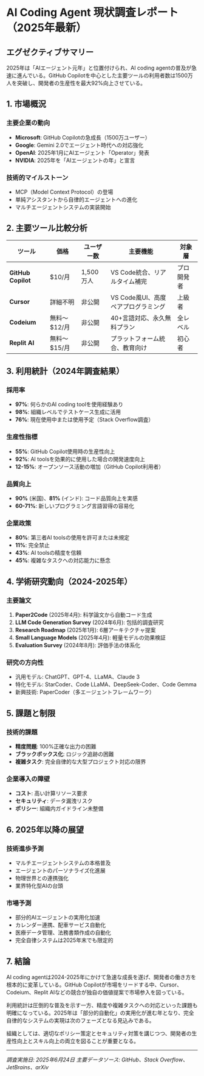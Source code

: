 # AI Coding Agent 現状調査レポート（2025年最新）

## エグゼクティブサマリー

2025年は「AIエージェント元年」と位置付けられ、AI coding agentの普及が急速に進んでいる。GitHub Copilotを中心とした主要ツールの利用者数は1500万人を突破し、開発者の生産性を最大92%向上させている。

## 1. 市場概況

### 主要企業の動向
- **Microsoft**: GitHub Copilotの急成長（1500万ユーザー）
- **Google**: Gemini 2.0でエージェント時代への対応強化
- **OpenAI**: 2025年1月にAIエージェント「Operator」発表
- **NVIDIA**: 2025年を「AIエージェントの年」と宣言

### 技術的マイルストーン
- MCP（Model Context Protocol）の登場
- 単純アシスタントから自律的エージェントへの進化
- マルチエージェントシステムの実装開始

## 2. 主要ツール比較分析

| ツール | 価格 | ユーザー数 | 主要機能 | 対象層 |
|--------|------|-----------|----------|--------|
| **GitHub Copilot** | $10/月 | 1,500万人 | VS Code統合、リアルタイム補完 | プロ開発者 |
| **Cursor** | 詳細不明 | 非公開 | VS Code風UI、高度ペアプログラミング | 上級者 |
| **Codeium** | 無料～$12/月 | 非公開 | 40+言語対応、永久無料プラン | 全レベル |
| **Replit AI** | 無料～$15/月 | 非公開 | プラットフォーム統合、教育向け | 初心者 |

## 3. 利用統計（2024年調査結果）

### 採用率
- **97%**: 何らかのAI coding toolを使用経験あり
- **98%**: 組織レベルでテストケース生成に活用
- **76%**: 現在使用中または使用予定（Stack Overflow調査）

### 生産性指標
- **55%**: GitHub Copilot使用時の生産性向上
- **92%**: AI toolsを効果的に使用した場合の開発速度向上
- **12-15%**: オープンソース活動の増加（GitHub Copilot利用者）

### 品質向上
- **90%** (米国)、**81%** (インド): コード品質向上を実感
- **60-71%**: 新しいプログラミング言語習得の容易化

### 企業政策
- **80%**: 第三者AI toolsの使用を許可または未規定
- **11%**: 完全禁止
- **43%**: AI toolsの精度を信頼
- **45%**: 複雑なタスクへの対応能力に懸念

## 4. 学術研究動向（2024-2025年）

### 主要論文
1. **Paper2Code** (2025年4月): 科学論文から自動コード生成
2. **LLM Code Generation Survey** (2024年6月): 包括的調査研究
3. **Research Roadmap** (2025年1月): 6層アーキテクチャ提案
4. **Small Language Models** (2025年4月): 軽量モデルの効果検証
5. **Evaluation Survey** (2024年8月): 評価手法の体系化

### 研究の方向性
- 汎用モデル: ChatGPT、GPT-4、LLaMA、Claude 3
- 特化モデル: StarCoder、Code LLaMA、DeepSeek-Coder、Code Gemma
- 新興技術: PaperCoder（多エージェントフレームワーク）

## 5. 課題と制限

### 技術的課題
- **精度問題**: 100%正確な出力の困難
- **ブラックボックス化**: ロジック追跡の困難
- **複雑タスク**: 完全自律的な大型プロジェクト対応の限界

### 企業導入の障壁
- **コスト**: 高い計算リソース要求
- **セキュリティ**: データ漏洩リスク
- **ポリシー**: 組織内ガイドライン未整備

## 6. 2025年以降の展望

### 技術進歩予測
- マルチエージェントシステムの本格普及
- エージェントのパーソナライズ化進展
- 物理世界との連携強化
- 業界特化型AIの台頭

### 市場予測
- 部分的AIエージェントの実用化加速
- カレンダー連携、配車サービス自動化
- 医療データ管理、法務書類作成の自動化
- 完全自律システムは2025年末でも限定的

## 7. 結論

AI coding agentは2024-2025年にかけて急速な成長を遂げ、開発者の働き方を根本的に変革している。GitHub Copilotが市場をリードする中、Cursor、Codeium、Replit AIなどの競合が独自の価値提案で市場参入を図っている。

利用統計は圧倒的な普及を示す一方、精度や複雑タスクへの対応といった課題も明確になっている。2025年は「部分的自動化」の実用化が進む年となり、完全自律的なシステムの実現は次のフェーズとなる見込みである。

組織としては、適切なポリシー策定とセキュリティ対策を講じつつ、開発者の生産性向上とスキル向上の両立を図ることが重要となる。

---
*調査実施日: 2025年6月24日*
*主要データソース: GitHub、Stack Overflow、JetBrains、arXiv*